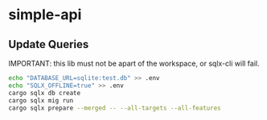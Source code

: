# simple-api

## Update Queries

IMPORTANT: this lib must not be apart of the workspace, or sqlx-cli will fail.

```zsh
echo "DATABASE_URL=sqlite:test.db" >> .env
echo "SQLX_OFFLINE=true" >> .env
cargo sqlx db create
cargo sqlx mig run
cargo sqlx prepare --merged -- --all-targets --all-features
```
